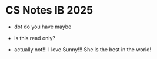 # CS Notes IB 2025

- dot do you have
maybe

- is this read only?
- actually not!!!
I love Sunny!!! She is the best in the world!
